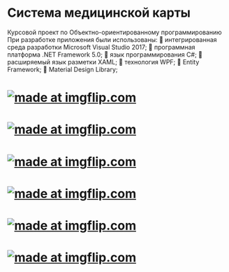 # Система медицинской карты
Курсовой проект по Объектно-ориентированному программированию
При разработке приложения были использованы:
 интегрированная среда разработки Microsoft Visual Studio 2017;
 программная платформа .NET Framework 5.0;
 язык программирования C#;
 расширяемый язык разметки XAML;
 технология WPF;
 Entity Framework;
 Material Design Library;

# <a href="https://imgflip.com/gif/2axs1u"><img src="https://i.imgflip.com/2axs1u.gif" title="made at imgflip.com"/></a>
# <a href="https://imgflip.com/gif/2axsg6"><img src="https://i.imgflip.com/2axsg6.gif" title="made at imgflip.com"/></a>
# <a href="https://imgflip.com/gif/2axsmh"><img src="https://i.imgflip.com/2axsmh.gif" title="made at imgflip.com"/></a>
# <a href="https://imgflip.com/gif/2axsru"><img src="https://i.imgflip.com/2axsru.gif" title="made at imgflip.com"/></a>
# <a href="https://imgflip.com/gif/2axsuq"><img src="https://i.imgflip.com/2axsuq.gif" title="made at imgflip.com"/></a>
# <a href="https://imgflip.com/gif/2axsxk"><img src="https://i.imgflip.com/2axsxk.gif" title="made at imgflip.com"/></a>
